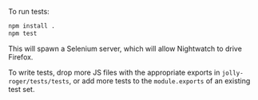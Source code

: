 To run tests:

```bash
npm install .
npm test
```

This will spawn a Selenium server, which will allow Nightwatch to drive Firefox.

To write tests, drop more JS files with the appropriate exports in
`jolly-roger/tests/tests`, or add more tests to the `module.exports`
of an existing test set.
